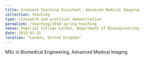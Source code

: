 ```yaml
---
title: Graduate Teaching Assistant, Advanced Medical Imaging
collection: teaching
type: classwork and practical demonstration
permalink: /teaching/2018-spring-teaching
venue: Imperial College London, Department of Bioengineering
date: 2018-01-15 
location: “London, United Kingdom"
---
```


MSc in Biomedical Engineering, Advanced Medical Imaging

